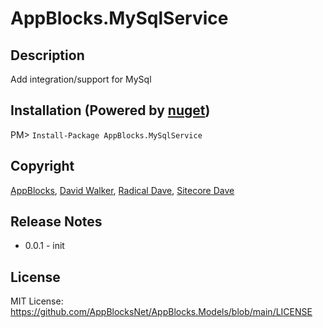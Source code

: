 # AppBlocks.MySqlService
## Description
Add integration/support for MySql

## Installation (Powered by [nuget](https://nuget.org/packages/AppBlocks.MySqlService))
PM> ```Install-Package AppBlocks.MySqlService```

## Copyright
[AppBlocks](https://appblocks.net), [David Walker](https://radicaldave.com), [Radical Dave](https://github.com/radical-dave), [Sitecore Dave](https://github.com/sitecoredave)

## Release Notes
- 0.0.1 - init

## License
MIT License: https://github.com/AppBlocksNet/AppBlocks.Models/blob/main/LICENSE

